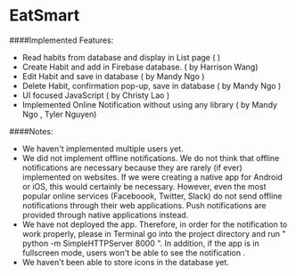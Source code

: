 # EatSmart
####Implemented Features:
- Read habits from database and display in List page ( )
- Create Habit and add in Firebase database. ( by Harrison Wang)
- Edit Habit and save in database ( by Mandy Ngo )
- Delete Habit, confirmation pop-up, save in database ( by Mandy Ngo )
- UI focused JavaScript ( by Christy Lao )
- Implemented Online Notification without using any library ( by Mandy Ngo , Tyler Nguyen)

####Notes:
- We haven't implemented multiple users yet.
- We did not implement offline notifications. We do not think that offline notifications are necessary because they are rarely (if ever) implemented on websites. If we were creating a native app for Android or iOS, this would certainly be necessary. However, even the most popular online services (Faceboook, Twitter, Slack) do not send offline notifications through their web applications. Push notifications are provided through native applications instead.
- We have not deployed the app. Therefore, in order for the notification to work properly, please in Terminal go into the project directory and run " python -m SimpleHTTPServer 8000 ". In addition, if the app is in fullscreen mode, users won't be able to see the notification .
- We haven't been able to store icons in the database yet.
